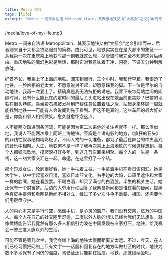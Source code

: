```yaml
---
title: Metro 和我
tags: [life]
excerpt: "Metro 一词来自法语 Métropolitain，其表示地铁又由“大都会”之义引申而来，后者则来自于大都会铁路服务的简称。由此可见，地铁实实在在是大都市的象征——从我第一次在重庆乘上地铁时那一刻我就这么想，尽管彼时我完全不知道这背后缘由。重庆地铁的魔幻色彩是后话，那时它对我意味着干净、闪亮，下课五分钟到解放碑。"
---
```


<p>/media/love-of-my-life.mp3</p>

Metro 一词来自法语 Métropolitain，其表示地铁又由“大都会”之义引申而来，后者则来自于大都会铁路服务的简称。由此可见，地铁实实在在是大都市的象征——从我第一次在重庆乘上地铁时那一刻我就这么想，尽管彼时我完全不知道这背后缘由。重庆地铁的魔幻色彩是后话，那时它对我意味着干净、闪亮，下课五分钟到解放碑。

好景不长，我乘上了上海的地铁。浦东到闵行，三个小时，我和行李箱。我恨透了地铁，一脸凶相的老太太，不愿意说对不起，却愿意踩我的脚。下一位是里尔的自动地铁，我再一次爱上了。精确真是我无法抗拒的诱惑。我背下来每两站之间的间隔时间，还有什么能比在约定时间的最后关头进站出现在她面前更美妙？巴黎的地铁在街头巷尾。乘坐投石机被发射到巴黎任意位置着陆之后，站起身来环顾一周就能找到地铁——可能有人会说闻到先于看到。但这不是真的。这些车厢的最大好处是，你能和邻人相视微笑。愈久就愈怀念这点。

人不能两次踏进同条河流，可能是因为第二次来他的关注点就不一样。那么类似地，我说人不能两次乘上同班上海地铁。豆瓣是个讲电影的地方，《疯狂的石头》的非线性叙事结构精彩极了，不同人物的一切准备，都为了最后在舞台的中央高亢的音乐中相聚。人生，地铁何不是一样？我再次乘上上海地铁的时候这样想到。每个人都呱呱坠地，摸爬滚打好多年，到这几节车厢来相聚。每个人的一生是一条线，这一刻大家交汇在一起。命运，在这里打了一个结。

那个短发女生，轮廓很好看，她一手扶着立柱，一手拿着手机在看日语词汇。她是大学生，从中学起喜欢日漫，喜欢日本亚文化。右手边的大妈，口罩里遮住和大家一样的脸嘴，她在看股票。不喝白酒，却买了满仓的白酒股，半生的机关生活，她还保有一个财富梦。后边的大爷用行动回答了我网易新闻都是谁在看的疑问，提黑色真皮手提包和看网易新闻不相对立，经过了多少次斗争不重要，祖国，还需要他们用键盘守护。

人的内心本来是平行时空，感谢手机，是心灵的窗户。我们没有交集，亿万的中国人。每个人在自己的社交圈里舒适，二度以外人脉的想法已经为我们无法想象。就像微博能告诉我竟然有那么多人相信引力波在中国发现被专家打压，地铁，给我机会一瞥三度人脉以外的生活。

可能不管是第几次坐，我仍会嫌上海的地铁太慢而距离又太远。不过，今天，在人们已经习惯把网络上只有文字——话题和回复存在的地方叫做社区的时代，地铁为数不多地保有了同侪的温度。驾驶证还只能躺在抽屉，地铁，那就继续坐吧。
